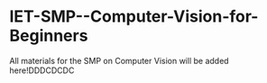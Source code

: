 # IET-SMP--Computer-Vision-for-Beginners
All materials for the SMP on Computer Vision will be added here!DDDCDCDC